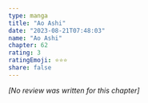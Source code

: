 ```yaml
---
type: manga
title: "Ao Ashi"
date: "2023-08-21T07:48:03"
name: "Ao Ashi"
chapter: 62
rating: 3
ratingEmoji: ⭐️⭐️⭐️
share: false
---
```


_[No review was written for this chapter]_
